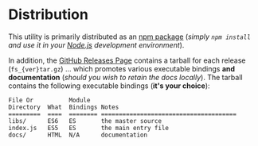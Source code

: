 # Distribution

This utility is primarily distributed as an [npm
package](https://www.npmjs.com/package/@aotu/fs) (*simply `npm
install` and use it in your [Node.js](https://nodejs.org/en/)
development environment*).

In addition, the [GitHub Releases
Page](https://github.com/mamboer/fs/releases) contains a
tarball for each release (`fs_{ver}tar.gz`) ... which
promotes various executable bindings **and documentation** (*should
you wish to retain the docs locally*).  The tarball contains the
following executable bindings (**it's your choice**):

```
File Or          Module
Directory  What  Bindings Notes
=========  ====  ======== ======================================
libs/      ES6   ES       the master source
index.js   ES5   ES       the main entry file
docs/      HTML  N/A      documentation
```